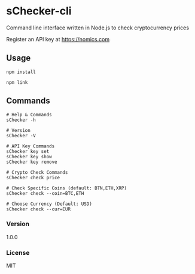 # sChecker-cli

Command line interface written in Node.js to check cryptocurrency prices

Register an API key at https://nomics.com

## Usage

```
npm install

npm link
```

## Commands

```
# Help & Commands
sChecker -h

# Version
sChecker -V

# API Key Commands
sChecker key set
sChecker key show
sChecker key remove

# Crypto Check Commands
sChecker check price

# Check Specific Coins (default: BTN,ETH,XRP)
sChecker check --coin=BTC,ETH

# Choose Currency (Default: USD)
sChecker check --cur=EUR
```

### Version

1.0.0

### License

MIT









